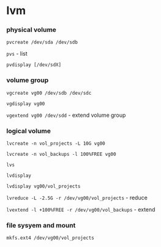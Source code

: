 lvm
===

###  physical volume
`pvcreate /dev/sda /dev/sdb`

`pvs` - list 

`pvdisplay [/dev/sdX]` 

### volume group
`vgcreate vg00 /dev/sdb /dev/sdc`

`vgdisplay vg00`

`vgextend vg00 /dev/sdd` - extend volume group

### logical volume
`lvcreate -n vol_projects -L 10G vg00`

`lvcreate -n vol_backups -l 100%FREE vg00`

`lvs`

`lvdisplay`

`lvdisplay vg00/vol_projects`

`lvreduce -L -2.5G -r /dev/vg00/vol_projects` - reduce

`lvextend -l +100%FREE -r /dev/vg00/vol_backups` - extend

### file sysyem and mount 
`mkfs.ext4 /dev/vg00/vol_projects`
